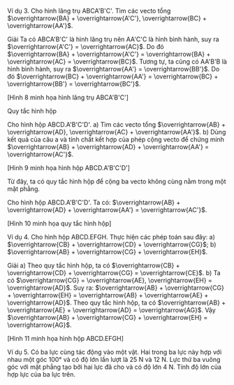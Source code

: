 Ví dụ 3. Cho hình lăng trụ ABCA'B'C'. Tìm các vecto tổng $\overrightarrow{BA} + \overrightarrow{A'C'}, \overrightarrow{BC} + \overrightarrow{AA'}$.

Giải
Ta có ABCA'B'C' là hình lăng trụ nên AA'C'C là
hình bình hành, suy ra $\overrightarrow{A'C'} = \overrightarrow{AC}$.
Do đó $\overrightarrow{BA} + \overrightarrow{A'C'} = \overrightarrow{BA} + \overrightarrow{AC} = \overrightarrow{BC}$.
Tương tự, ta cũng có AA'B'B là hình bình hành,
suy ra $\overrightarrow{AA'} = \overrightarrow{BB'}$.
Do đó $\overrightarrow{BC} + \overrightarrow{AA'} = \overrightarrow{BC} + \overrightarrow{BB'} = \overrightarrow{BC'}$.

[Hình 8 minh họa hình lăng trụ ABCA'B'C']

Quy tắc hình hộp

Cho hình hộp ABCD.A'B'C'D'.
a) Tìm các vecto tổng $\overrightarrow{AB} + \overrightarrow{AD}, \overrightarrow{AC} + \overrightarrow{AA'}$.
b) Dùng kết quả của câu a và tính chất kết hợp của
phép cộng vecto để chứng minh $\overrightarrow{AB} + \overrightarrow{AD} + \overrightarrow{AA'} = \overrightarrow{AC'}$.

[Hình 9 minh họa hình hộp ABCD.A'B'C'D']

Từ đây, ta có quy tắc hình hộp để cộng ba vecto không cùng nằm trong một mặt phẳng.

Cho hình hộp ABCD.A'B'C'D'. Ta có:
$\overrightarrow{AB} + \overrightarrow{AD} + \overrightarrow{AA'} = \overrightarrow{AC'}$.

[Hình 10 minh họa quy tắc hình hộp]

Ví dụ 4. Cho hình hộp ABCD.EFGH. Thực hiện các phép toán sau đây:
a) $\overrightarrow{CB} + \overrightarrow{CD} + \overrightarrow{CG}$;
b) $\overrightarrow{AB} + \overrightarrow{CG} + \overrightarrow{EH}$.

Giải
a) Theo quy tắc hình hộp, ta có $\overrightarrow{CB} + \overrightarrow{CD} + \overrightarrow{CG} = \overrightarrow{CE}$.
b) Ta có $\overrightarrow{CG} = \overrightarrow{AE}, \overrightarrow{EH} = \overrightarrow{AD}$.
Suy ra: $\overrightarrow{AB} + \overrightarrow{CG} + \overrightarrow{EH} = \overrightarrow{AB} + \overrightarrow{AE} + \overrightarrow{AD}$.
Theo quy tắc hình hộp, ta có $\overrightarrow{AB} + \overrightarrow{AE} + \overrightarrow{AD} = \overrightarrow{AG}$.
Vậy $\overrightarrow{AB} + \overrightarrow{CG} + \overrightarrow{EH} = \overrightarrow{AG}$.

[Hình 11 minh họa hình hộp ABCD.EFGH]

Ví dụ 5. Có ba lực cùng tác động vào một vật. Hai trong ba lực này hợp với nhau một góc 100° và có độ lớn lần lượt là 25 N và 12 N. Lực thứ ba vuông góc với mặt phẳng tạo bởi hai lực đã cho và có độ lớn 4 N. Tính độ lớn của hợp lực của ba lực trên.